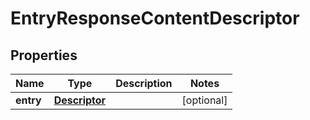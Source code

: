 
# EntryResponseContentDescriptor

## Properties
Name | Type | Description | Notes
------------ | ------------- | ------------- | -------------
**entry** | [**Descriptor**](Descriptor.md) |  |  [optional]



